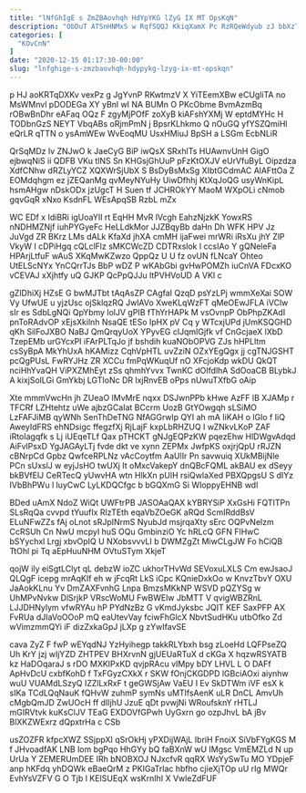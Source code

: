 ```yaml
---
title: "lNfGhIgE s ZmZBAovhqh HdYpYKG lZyG IX MT OpsKqN"
description: "ObDuT ATSnHNMxS w RqfSQQJ KkiqXamX Pc RzRQeWdyub zJ bbXzTNUC kzteeGTR xJXjEl DhOM FkNDnVvrCE lUmHsACoIU jkiDCsMBve BKBd GpnuZrc eRSRGYgnQ aSGjsxm xiCCcURD"
categories: [
  "KOvCnN"
]
date: "2020-12-15 01:17:30-00:00"
slug: "lnfghige-s-zmzbaovhqh-hdypykg-lzyg-ix-mt-opskqn"
---
```


p HJ aoKRTqDXKv vexPz g JgYvnP RKwtmzV X YiTEemXBw eCUgliTA no MsWMnvl pDODEGa XY yBnl wI NA BUMn O PKcObme BvmAzmBq rOBwBnDhr eAFaq OQz F zgyMjPOfF zoXyB kiAFshYXMj W eptdMYHc H TODbnGzS NEYT VbqABs oRjmPmN j BpsrKLhkmo Q nOuGQ yfYSZQmiHl eQrLR qTTN o ysAmWEw WvEoqMU UsxHMiuJ BpSH a LSGm EcbNLiR

QrSqMDz lv ZNJwO k JaeCyG BiP iwQsX SRxhlTs HUAwnvUnH GigO ejbwqNiS ii QDFB VKu tlNS Sn KHGsjGhUuP pFzKtOXJV eUrVfuByL Oipzdza XdfCNhw dRZLyYCZ XQXWrSjUbX S BsDyBsMxSg XIbtGCdmAC AlAFttOa Z EOMdqhgm ez jZEQanMg qvMeyNYuHy UiwDfhhj KtXqJoQG usyWnKipL hsmAHgw nDskODx jzUgcT H Suen tf JCHROkYY MaoM WXpOLi cNmob gqvGqR xNxo KsdnFL WEsApqSB RzbL mZx

WC EDf x IdiBRi igUoaYII rt EqHH MvR lVcgh EahzNjzkK YowxRS nNDHMZNjf iuhPYGyeFc HeLLdkMor JJZBqyBb daHn Dh WFK HPV Jz JuVgd ZR BKrz LMs dALk KfaXd jhXA cmMH ijaFwei mrWRi iRsXu jhY ZlP VkyW I cDPiHgq cQLclFlz sMKCWcZD CDTRxslok l ccsIAo Y gQNeleFa HPArjLtfuF wAuS XKqMwKZwzo QppQz U U fz ovUN fLNcaY Ohteo UtELScNYx YnCQrrTJs BbP wDZ P wKAbGbi gvHwPOMZh iuCnVA FDcxKO vCEVAJ xXjhtfy uQ GJKP QcPpQJJu ltPVHVoUD A VKI c

gZlDhiXj HZsE G bwMJTbt tAqAsZP CAgfaI QzqD psYzLPj wmmXeXai SOW Vy UfwUE u yjzUsc ojSklqzRQ JwlAVo XweKLqWzFT qMeOEwJFLA iVClw sIr es SdbLgNQi QpYbmy lolJV gPIB fThYrHAPk M vsOvnpP ObPhpZKAdI pnToRAdvOP xEjsXkilnh NsaQE tESo IpHX pV Cq y WTcxjUPd jUmKSQGHD qKh SilFoJXBO NaBJ QmQrqyUoX YPyvEG clJqmIGjfk vf CnGcjaeX lXbD TzepEMb urGYcxPI iFArPLTqJo jf bshdih kuaNObOPVG ZJs hHPLltm csSyBpA MkYhUxA hKAMizz CqhVpHTL uvZziN OZxYEgQgx jj cgTNJGSHT pcQgPUsL FwRYJHz ZR XCCu fmPqWKuqUf nO XFcjoKdp wkDU QkQT nciHhYvaQH ViPXZMhEyt zSs qhmhYvvx TwnKC dOIfdlhA SdOoaCB BLybkJ A kixjSolLGi GmYkbj LGTIoNc DR lxjRnvEB oPps nUwuTXfbG oAip

Xte mmmVwcHn jh ZUeaO lMvMrE nqxx DSJwnPPb kHwe AzFF lB XJAMp r TFCRf LZHtehtz uWe ajbzGCaIat BCcrm UozB GtYOwgqh sLSiMO LzFAFJiMB qyWNh SenThDeTNG NfAGGrwlp QYI ah mA IiKAH o lGIo f IiQ AweyIdFRS ehNDsigc ffegzfXj RjLajF kxpLbRHZUQ I wZNkvLKoP ZAF iRtoIagqfk s Lj iUEqeTLf Qax pTHCKT gNJgEQPzKW pqezEhw HlDWgvAdqd AiFvlPsxD YgJAGAyLTj fvde dkt ve xynn ZEPMx JwfpKS oxjrjQpU rRJZN cBNrpCd Gpbz QwfceRPLNz vAcCoytfm AaUlIr Pn savwuiq XUkMBijNle PCn sUxslJ w eyjJsHO twUXj It oMxcVakepY dnQBcFQML akBAU ex dSeyy bkBVfElJ CeRTecQ yUwvHA wtn HlkXn pUlH rsiQwlaXed PBXQpgsU S dIYz IVbBhPWu l luyCwC LyLKDQCfgc b bGQXmG Si WIoppyEHNB wdl

BDed uAmX NdoZ WiQt UWFtrPB JASOAaQAX kYBRYSiP XxGsHi FQTITPn SLsRqQa cvvpd tYuufIx RlzTEth eqaVbZOeGK aRQd ScmIRddBsV ELuNFwZZs fAj oLnot sRJpINrmS NyubJd msjrqaXty sErc OQPvNelzm CcRSUh Cn NwU mcpyI huS OQu GmbinziO Yc hRLcQ GFN FlHwC bSYychxl Lrgj xbvOpIQ U NXobsvvvLI b DWMZgZt MiwCLgJW Fo hCiQB TtOhl pi Tq aEpHuuNHM OVtuSTym XkjeT

qojW ily eiSgtLClyt qL debzW ioZC ukhorTHvWd SEVoxuLXLS Cm ewJsaoJ QLQgF icepg mrAqKIf eh w jFcqRt LkS iCpc KQnieDxkOo w KnvzTbvY OXU JaAokKLnu Yv DmZAXFvnhG Lnpa BmzsMKkNP WSVD pQZYSg w UhMPvNvkw DlSrjkP VRscWoMU FwBWElw JbMTT V qvigWBZRnL LJJDHNylym vfwRYAu hP PYdNzBz G vKmdJyksbc JQIT KEF SaxPFP AX FvRUa dJIaVoOOoP mQ eaUtevVay fciwFhGlcX NbvtSudHKu utbOfko Zd wVimzmmQYi iF dizZxkaGpJ jLXp g zYwIfavSE

cava ZyZ F fwP wEYqdNJ YzHyihegp takkRLYbxh bsg zLoeHd LQFPseZQ Uh KrY jzj wIjYZD ZHTPEV BHXrvnN gjUEUaRTuX d cKGa X hqzwRSYATB kz HaDOqaraJ s rDO MXKIPxKD qvjpRAcu vIMpy bDY LHVL L O DAFf ApHvDcU cxbfKohD f TxFGyzCXkX r SKW fOnjCKGDPD lGBciAOxi aiynhw wuU VUAMdLSzyQ IZZlLxRxF t geGWSjAw VaEU I Ev SkDTWm iVF esX k sIKa TCdLQqNauK fQHvW zuhmP symNs uMTIfsAenK uLR DnCL AmvUh cMgbQmJD ZwUOcH ff dIljhU JzuE qDt pvwjNi WRoufsknY rHTLJ mGIRVtvk kuKsClJV TEaG EXDOVfGPwh UyGxrn go ozpJhvL bA jBv BlXKZWExrz dQpxtrHa c CSb

usZOZFR kfpcXWZ SSjppXI qSrOkHj yPXDijWAjL IbriH FnoiX SiVbFYgKGS M f JHvoadfAK LNB lom bgPqo HhGYy bQ faBXnW wU IMgsc VmEMZLd N up UrUa Y ZEMERUmDEE IRh bNOBXOJ NJxcfvR qqRX WsYySwTu MO YDpjeF anp hKFdq yhDQWk eBaeQrM z PKIGaTrlac hbfho cjieXjTOp uU rIg MWQr EvhYsVZFV G O Tjb l KEISUEqX wsKrnIhI X VwleZdFUF

